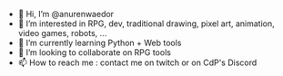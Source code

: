 - 👋 Hi, I’m @anurenwaedor
- 👀 I’m interested in RPG, dev, traditional drawing, pixel art, animation, video games, robots, ...
- 🌱 I’m currently learning Python + Web tools
- 💞️ I’m looking to collaborate on RPG tools
- 📫 How to reach me : contact me on twitch or on CdP's Discord

<!---
anurenwaedor/anurenwaedor is a ✨ special ✨ repository because its `README.md` (this file) appears on your GitHub profile.
You can click the Preview link to take a look at your changes.
--->
